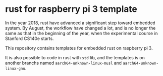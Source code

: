 # rust for raspberry pi 3 template

In the year 2018, rust have advanced a significant step toward embedded system. By August, the workflow have changed a lot, and is no longer the same as that in the beginning of the year, when the experimental course in Stanford CS140e starts.

This repository contains templates for embedded rust on raspberry pi 3. 

It is also possible to code in rust with `std` lib, and the templates is on another branchs named `aarch64-unknown-linux-musl` and `aarch64-unknown-linux-gnu`.
